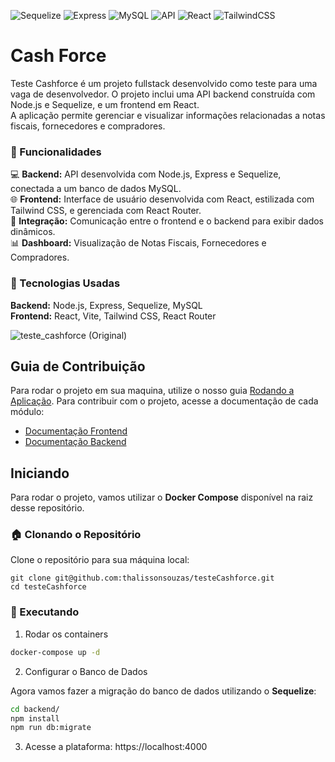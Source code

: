 ![Sequelize](https://img.shields.io/badge/Sequelize-v6.37.3-52B0E7)
![Express](https://img.shields.io/badge/Express-v4.19.2-gray)
![MySQL](https://img.shields.io/badge/MySQL-v8.0.31-F68C2E)
![API](https://img.shields.io/badge/API-REST-yellow)
![React](https://img.shields.io/badge/React-v17.0.2-blue)
![TailwindCSS](https://img.shields.io/badge/TailwindCSS-v2.2.19-06B6D4)

# Cash Force

Teste Cashforce é um projeto fullstack desenvolvido como teste para uma vaga de desenvolvedor. O projeto inclui uma API backend construída com Node.js e Sequelize, e um frontend em React.<br>
A aplicação permite gerenciar e visualizar informações relacionadas a notas fiscais, fornecedores e compradores.

### 🚀 Funcionalidades
💻 **Backend:** API desenvolvida com Node.js, Express e Sequelize, conectada a um banco de dados MySQL.<br>
🌐 **Frontend:** Interface de usuário desenvolvida com React, estilizada com Tailwind CSS, e gerenciada com React Router.<br>
🔗 **Integração:** Comunicação entre o frontend e o backend para exibir dados dinâmicos.<br>
📊 **Dashboard:** Visualização de Notas Fiscais, Fornecedores e Compradores.

### 🧩 Tecnologias Usadas

**Backend:** Node.js, Express, Sequelize, MySQL<br />
**Frontend:** React, Vite, Tailwind CSS, React Router<br />

![teste_cashforce (Original)](https://github.com/user-attachments/assets/fa2504ea-bfba-4b41-9e6c-1f14e331f7db)

## Guia de Contribuição

Para rodar o projeto em sua maquina, utilize o nosso guia [Rodando a Aplicação](#-rodando-o-projeto). Para contribuir com o projeto, acesse a documentação de cada módulo:
- [Documentação Frontend](frontend/README.md)
- [Documentação Backend](backend/README.md)


## Iniciando

Para rodar o projeto, vamos utilizar o **Docker Compose** disponível na raiz desse repositório.

### 🏠 Clonando o Repositório

Clone o repositório para sua máquina local:

    git clone git@github.com:thalissonsouzas/testeCashforce.git
    cd testeCashforce

### 🚀 Executando

1. Rodar os containers

```bash
docker-compose up -d
```

2. Configurar o Banco de Dados

Agora vamos fazer a migração do banco de dados utilizando o **Sequelize**:

```bash
cd backend/
npm install
npm run db:migrate
```

3. Acesse a plataforma: https://localhost:4000

